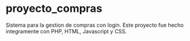 # proyecto_compras

Sistema para la gestion de compras con login. Este proyecto fue hecho integramente con PHP, HTML, Javascript y CSS.
